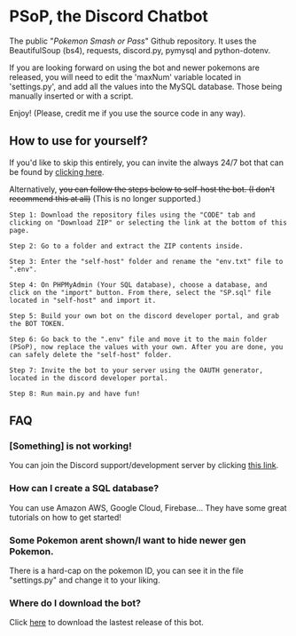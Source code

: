 # PSoP, the Discord Chatbot
The public "*Pokemon Smash or Pass*" Github repository. It uses the BeautifulSoup (bs4), requests, discord.py, pymysql and python-dotenv. 

If you are looking forward on using the bot and newer pokemons are released, you will need to edit the 'maxNum' variable located in 'settings.py', and add all the values into the MySQL database. Those being manually inserted or with a script.

Enjoy! (Please, credit me if you use the source code in any way).

## How to use for yourself?
If you'd like to skip this entirely, you can invite the always 24/7 bot that can be found by [clicking here](https://top.gg/bot/942443498915909683). 

Alternatively, ~~you can follow the steps below to self-host the bot. (I don't recommend this at all)~~ (This is no longer supported.)
```
Step 1: Download the repository files using the "CODE" tab and clicking on "Download ZIP" or selecting the link at the bottom of this page.

Step 2: Go to a folder and extract the ZIP contents inside.

Step 3: Enter the "self-host" folder and rename the "env.txt" file to ".env".

Step 4: On PHPMyAdmin (Your SQL database), choose a database, and click on the "import" button. From there, select the "SP.sql" file located in "self-host" and import it.

Step 5: Build your own bot on the discord developer portal, and grab the BOT TOKEN.

Step 6: Go back to the ".env" file and move it to the main folder (PSoP), now replace the values with your own. After you are done, you can safely delete the "self-host" folder.

Step 7: Invite the bot to your server using the OAUTH generator, located in the discord developer portal.

Step 8: Run main.py and have fun!
```

## FAQ
### [Something] is not working!
You can join the Discord support/development server by clicking [this link](https://discord.com/invite/Az7skvA2mf).

### How can I create a SQL database?
You can use Amazon AWS, Google Cloud, Firebase... They have some great tutorials on how to get started!

### Some Pokemon arent shown/I want to hide newer gen Pokemon.
There is a hard-cap on the pokemon ID, you can see it in the file "settings.py" and change it to your liking.

### Where do I download the bot?
Click [here](https://github.com/xUnderGame/PSoP/releases/tag/v4.0.0) to download the lastest release of this bot.
